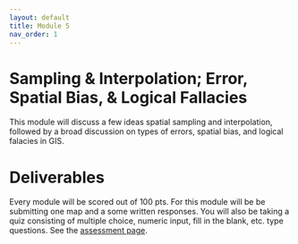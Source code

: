 ```yaml
---
layout: default
title: Module 5
nav_order: 1
---
```


# Sampling & Interpolation; Error, Spatial Bias, & Logical Fallacies    

This module will discuss a few ideas spatial sampling and interpolation, followed by a broad discussion on types of errors, spatial bias, and logical falacies in GIS.

<!-- 
<iframe width="560" height="315" src="https://www.youtube.com/embed/BEbl9k7Pu0o" title="YouTube video player" frameborder="0" allow="accelerometer; autoplay; clipboard-write; encrypted-media; gyroscope; picture-in-picture" allowfullscreen></iframe> -->

# Deliverables

Every module will be scored out of 100 pts.  For this module will be be submitting one map and a some written responses.  You will also be taking a quiz consisting of multiple choice, numeric input, fill in the blank, etc. type questions.  See the [assessment page](docs/Assessment.md).